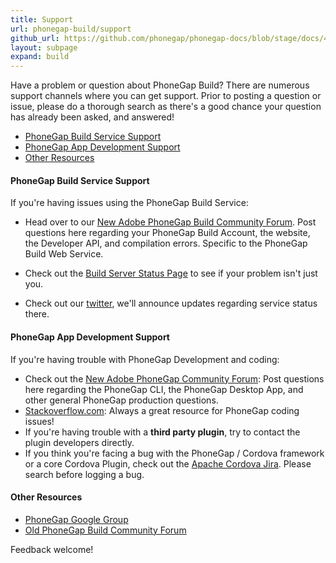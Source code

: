 ```yaml
---
title: Support
url: phonegap-build/support
github_url: https://github.com/phonegap/phonegap-docs/blob/stage/docs/4-phonegap-build/6-support.html.md
layout: subpage
expand: build
---
```


Have a problem or question about PhoneGap Build? There are numerous support channels where you can get support. Prior to posting a question or issue, please do a thorough search as there's a good chance your question has already been asked, and answered!

- [PhoneGap Build Service Support](#phonegap-build-service-support)
- [PhoneGap App Development Support](#phonegap-app-development-support)
- [Other Resources](#other-resources)

#### PhoneGap Build Service Support

If you're having issues using the PhoneGap Build Service:

- Head over to our [New Adobe PhoneGap Build Community Forum](https://forums.adobe.com/community/phonegap/build). Post questions here regarding your PhoneGap Build Account, the website, the Developer API, and compilation errors. Specific to the PhoneGap Build Web Service.

- Check out the [Build Server Status Page](http://status.build.phonegap.com) to see if your problem isn't just you.

- Check out our [twitter](https://twitter.com/phonegapbuild), we'll announce updates regarding service status there.

#### PhoneGap App Development Support

If you're having trouble with PhoneGap Development and coding:

- Check out the [New Adobe PhoneGap Community Forum](https://forums.adobe.com/community/phonegap): Post questions here regarding the PhoneGap CLI, the PhoneGap Desktop App, and other general PhoneGap production questions.
- [Stackoverflow.com](http://stackoverflow.com): Always a great resource for PhoneGap coding issues!
- If you're having trouble with a **third party plugin**, try to contact the plugin developers directly.
- If you think you're facing a bug with the PhoneGap / Cordova framework or a core Cordova Plugin, check out the [Apache Cordova Jira](https://cordova.apache.org/contribute/issues.html). Please search before logging a bug.

#### Other Resources

- [PhoneGap Google Group](https://groups.google.com/forum/#!forum/phonegap)
- [Old PhoneGap Build Community Forum](https://community.phonegap.com)

Feedback welcome!